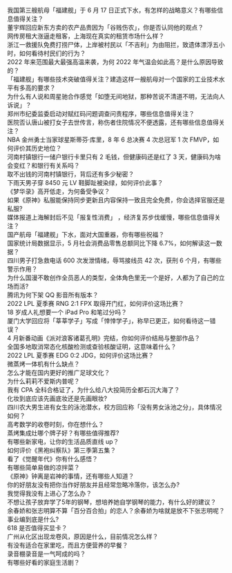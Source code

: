 我国第三艘航母「福建舰」于 6 月 17 日正式下水，有怎样的战略意义？有哪些信息值得关注？  
董宇辉回应新东方卖的农产品贵因为「谷贱伤农」，你是否认同他的观点？  
网传房租大涨逼走租客，上海现在真实的租赁市场什么样？  
浙江一救援队免费打捞尸体，上岸被村民以「不吉利」为由阻拦，致遗体漂浮五小时，如何看待村民们的行为？  
2022 年来范围最大最强高温来袭，为何 2022 年气温会如此高？是什么原因导致的？  
「福建舰」有哪些技术突破值得关注？建造这样一艘航母对一个国家的工业技术水平有多高的要求？  
为什么有人说和周星驰合作感觉「如堕无间地狱，那种苦说不清道不明，无法向人诉说」？  
郑州市纪委监委启动对赋红码问题调查问责程序，哪些信息值得关注？  
医院否认唐山被打女子去世传言，称伤者住院情况不便透露，还有哪些信息值得关注？  
NBA 金州勇士当家球星斯蒂芬·库里，8 年 6 总决赛 4 次总冠军 1 次 FMVP，如何评价其历史地位？  
河南村镇银行一储户银行卡里只有 2 毛钱，但健康码还是红了 3 天，健康码为啥会变红？和银行有关系吗？  
取不出钱的河南村镇银行，背后还有多少秘密？  
下雨天男子穿 8450 元 LV 鞋脚趾被染绿，如何评价此事？  
《梦华录》高开低走，为何备受争议？  
如果《原神》私服能保持同步更新且内容保持一致且完全免费，你会选择官服还是私服?  
媒体报道上海解封后不见「报复性消费」 ，经济复苏步伐缓慢，哪些信息值得关注？  
国产航母「福建舰」下水，面对大国重器，你有哪些祝福？  
国家统计局数据显示，5 月社会消费品零售总额同比下降 6.7%，如何解读这一数据？  
四川男子打急救电话 600 次发泄情绪，辱骂接线员 42 次，获刑 6 个月，有哪些警示作用？  
为什么国漫不敢创作全员恶人的类型，全体角色里无一个是好，人都为了自己的立场而活?  
腾讯为何下架 QQ 影音所有版本？  
2022 LPL 夏季赛 RNG 2:1 FPX 取得开门红，如何评价这场比赛？  
18 岁成人礼想要一个 iPad Pro 和笔过分吗？  
厦门大学回应将「莘莘学子」写成「悻悻学子」，称早已更正，如何看待这一错误？  
4 月新番动画《派对浪客诸葛孔明》完结，你如何评价结局与整部作品？  
全国多地取消常态化核酸检测或查验核酸证明，这意味着什么？  
2022 LPL 夏季赛 EDG 0:2 JDG，如何评价这场比赛？  
微蒸烤一体机有什么缺点？  
怎么才能在国内更好的推广足球文化？  
为什么莉莉不爱斯内普呢？  
我有 CPA 全科合格证了，为什么给八大投简历全都石沉大海了？  
化妆到底应该先画底妆还是先画眼妆?  
四川农大男生进有女生的泳池潜水，校方回应称「没有男女泳池之分」，具体情况如何？  
高考数学的收卷时刻，你在想什么？  
蒸烤集成灶哪个牌子好？有哪些值得推荐?  
有哪些新家电，让你的生活品质直线 up？  
如何评价《黑袍纠察队》第三季第五集？  
看了《觉醒年代》你有什么感悟？  
有哪些简单易做的凉拌菜？  
《原神》钟离是岩神的事情，还有哪些人知道？  
你的好朋友没有把你当作好朋友并且经常忽略冷落你，该怎么办?  
我觉得我没有上进心了怎么办？  
不想让孩子放弃学了5年的钢琴，想培养她自学钢琴的能力，有什么好的建议？  
余春娇和张志明算不算「百分百合拍」的恋人？余春娇为啥就是放不下张志明呢？  
事业编到底是什么?  
618 是否值得买显卡？  
广州从化区出现龙卷风，原因是什么，目前情况怎么样？  
有没有适合在家里吃，而且方便营养的早餐？  
录音棚录音是一气呵成的吗？  
有哪些好看的家庭生活剧？  
